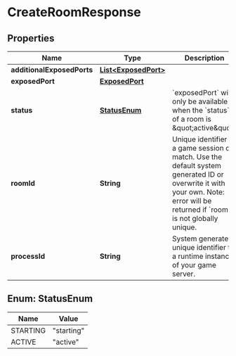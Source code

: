 

# CreateRoomResponse


## Properties

| Name | Type | Description | Notes |
|------------ | ------------- | ------------- | -------------|
|**additionalExposedPorts** | [**List&lt;ExposedPort&gt;**](ExposedPort.md) |  |  |
|**exposedPort** | [**ExposedPort**](ExposedPort.md) |  |  [optional] |
|**status** | [**StatusEnum**](#StatusEnum) | &#x60;exposedPort&#x60; will only be available when the &#x60;status&#x60; of a room is \&quot;active\&quot;. |  |
|**roomId** | **String** | Unique identifier to a game session or match. Use the default system generated ID or overwrite it with your own. Note: error will be returned if &#x60;roomId&#x60; is not globally unique. |  |
|**processId** | **String** | System generated unique identifier to a runtime instance of your game server. |  |



## Enum: StatusEnum

| Name | Value |
|---- | -----|
| STARTING | &quot;starting&quot; |
| ACTIVE | &quot;active&quot; |



